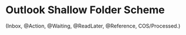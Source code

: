 # Outlook Shallow Folder Scheme

(Inbox, @Action, @Waiting, @ReadLater, @Reference, COS/Processed.)
